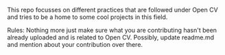 This repo focusses on different practices that are followed under Open CV and tries to be a home to some cool projects in this field.

Rules:
Nothing more just make sure what you are contributing hasn't been already uploaded and is related to Open CV. Possibly, update readme.md and mention about your contribution over there.
